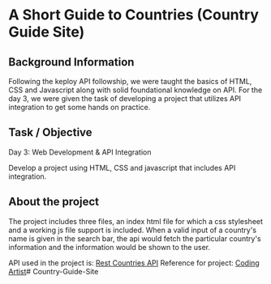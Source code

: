# A Short Guide to Countries (Country Guide Site)

## Background Information

Following the keploy API followship, we were taught the basics of HTML, CSS and Javascript along with solid foundational knowledge on API. For the day 3, we were given the task of developing a project that utilizes API integration to get some hands on practice.

## Task / Objective

Day 3: Web Development & API Integration 

Develop a project using HTML, CSS and javascript that includes API integration.

## About the project

The project includes three files, an index html file for which a css stylesheet and a working js file support is included. When a valid input of a country's name is given in the search bar, the api would fetch the particular country's information and the information would be shown to the user.

API used in the project is: [Rest Countries API](https://restcountries.com/)
Reference for project: [Coding Artist](https://www.youtube.com/watch?v=QDCmQHO8F8Q&t=936s)# Country-Guide-Site
